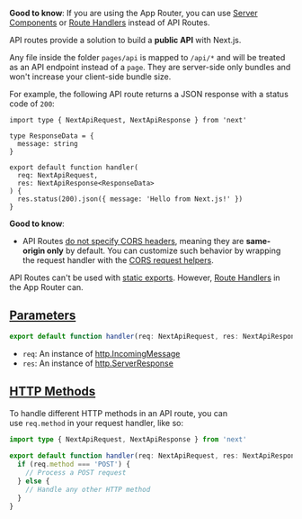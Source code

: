 
**Good to know**: If you are using the App Router, you can use [Server Components](https://nextjs.org/docs/app/building-your-application/rendering/server-components) or [Route Handlers](https://nextjs.org/docs/app/building-your-application/routing/route-handlers) instead of API Routes.

API routes provide a solution to build a **public API** with Next.js.

Any file inside the folder `pages/api` is mapped to `/api/*` and will be treated as an API endpoint instead of a `page`. They are server-side only bundles and won't increase your client-side bundle size.

For example, the following API route returns a JSON response with a status code of `200`:

```tsx
import type { NextApiRequest, NextApiResponse } from 'next'
 
type ResponseData = {
  message: string
}
 
export default function handler(
  req: NextApiRequest,
  res: NextApiResponse<ResponseData>
) {
  res.status(200).json({ message: 'Hello from Next.js!' })
}
```

**Good to know**:

- API Routes [do not specify CORS headers](https://developer.mozilla.org/docs/Web/HTTP/CORS), meaning they are **same-origin only** by default. You can customize such behavior by wrapping the request handler with the [CORS request helpers](https://github.com/vercel/next.js/tree/canary/examples/api-routes-cors).

API Routes can't be used with [static exports](https://nextjs.org/docs/pages/building-your-application/deploying/static-exports). However, [Route Handlers](https://nextjs.org/docs/app/building-your-application/routing/route-handlers) in the App Router can.

## [Parameters](https://nextjs.org/docs/pages/building-your-application/routing/api-routes#parameters)

```ts
export default function handler(req: NextApiRequest, res: NextApiResponse) {  // ...}
```

- `req`: An instance of [http.IncomingMessage](https://nodejs.org/api/http.html#class-httpincomingmessage)
- `res`: An instance of [http.ServerResponse](https://nodejs.org/api/http.html#class-httpserverresponse)

## [HTTP Methods](https://nextjs.org/docs/pages/building-your-application/routing/api-routes#http-methods)

To handle different HTTP methods in an API route, you can use `req.method` in your request handler, like so:

```ts
import type { NextApiRequest, NextApiResponse } from 'next'
 
export default function handler(req: NextApiRequest, res: NextApiResponse) {
  if (req.method === 'POST') {
    // Process a POST request
  } else {
    // Handle any other HTTP method
  }
}
```
